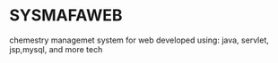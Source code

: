 # SYSMAFAWEB
chemestry managemet system  for web developed using: java, servlet, jsp,mysql, and more tech
